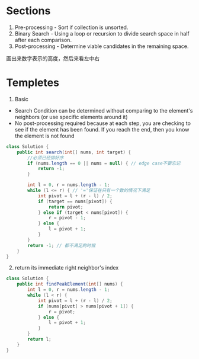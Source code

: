 # Sections
1. Pre-processing - Sort if collection is unsorted.
2. Binary Search - Using a loop or recursion to divide search space in half after each comparison.
3. Post-processing - Determine viable candidates in the remaining space.

画出来数字表示的高度，然后来看左中右

# Templetes
1. Basic
- Search Condition can be determined without comparing to the element's neighbors (or use specific elements around it)
- No post-processing required because at each step, you are checking to see if the element has been found. If you reach the end, then you know the element is not found
```Java
class Solution {
    public int search(int[] nums, int target) {
        //必须已经排好序
        if (nums.length == 0 || nums = null) { // edge case不要忘记
            return -1;
        }

        int l = 0, r = nums.length - 1;
        while (l <= r) { // '='保证在只有一个数的情况下满足
            int pivot = l + (r - l) / 2;
            if (target == nums[pivot]) {
                return pivot;
            } else if (target < nums[pivot]) {
                r = pivot - 1;
            } else {
                l = pivot + 1;
            }
        }
        return -1; // 都不满足的时候
    }
}
```

2. return its immediate right neighbor's index
```Java
class Solution {
    public int findPeakElement(int[] nums) {
        int l = 0, r = nums.length - 1;
        while (l < r) {
            int pivot = l + (r - l) / 2;
            if (nums[pivot] > nums[pivot + 1]) {
                r = pivot;
            } else {
                l = pivot + 1;
            }
        }
        return l;
    }
}
```